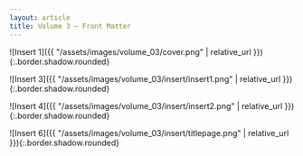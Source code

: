 ```yaml
---
layout: article
title: Volume 3 – Front Matter
---
```


![Insert 1]({{ "/assets/images/volume_03/cover.png" | relative_url }}){:.border.shadow.rounded}

![Insert 3]({{ "/assets/images/volume_03/insert/insert1.png" | relative_url }}){:.border.shadow.rounded}

![Insert 4]({{ "/assets/images/volume_03/insert/insert2.png" | relative_url }}){:.border.shadow.rounded}

![Insert 6]({{ "/assets/images/volume_03/insert/titlepage.png" | relative_url }}){:.border.shadow.rounded}

